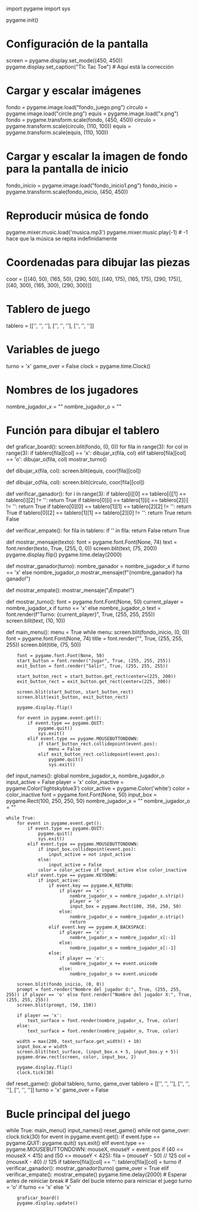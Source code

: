 import pygame
import sys

pygame.init()

# Configuración de la pantalla
screen = pygame.display.set_mode((450, 450))
pygame.display.set_caption("Tic Tac Toe")  # Aquí está la corrección

# Cargar y escalar imágenes
fondo = pygame.image.load("fondo_juego.png")
circulo = pygame.image.load("circle.png")
equis = pygame.image.load("x.png")
fondo = pygame.transform.scale(fondo, (450, 450))
circulo = pygame.transform.scale(circulo, (110, 100))
equis = pygame.transform.scale(equis, (110, 100))

# Cargar y escalar la imagen de fondo para la pantalla de inicio
fondo_inicio = pygame.image.load("fondo_inicio1.png")
fondo_inicio = pygame.transform.scale(fondo_inicio, (450, 450))

# Reproducir música de fondo
pygame.mixer.music.load('musica.mp3')
pygame.mixer.music.play(-1)  # -1 hace que la música se repita indefinidamente

# Coordenadas para dibujar las piezas
coor = [[(40, 50), (165, 50), (290, 50)],
        [(40, 175), (165, 175), (290, 175)],
        [(40, 300), (165, 300), (290, 300)]]

# Tablero de juego
tablero = [['', '', ''],
           ['', '', ''],
           ['', '', '']]

# Variables de juego
turno = 'x'
game_over = False
clock = pygame.time.Clock()

# Nombres de los jugadores
nombre_jugador_x = ""
nombre_jugador_o = ""

# Función para dibujar el tablero
def graficar_board():
    screen.blit(fondo, (0, 0))
    for fila in range(3):
        for col in range(3):
            if tablero[fila][col] == 'x':
                dibujar_x(fila, col)
            elif tablero[fila][col] == 'o':
                dibujar_o(fila, col)
    mostrar_turno()

def dibujar_x(fila, col):
    screen.blit(equis, coor[fila][col])

def dibujar_o(fila, col):
    screen.blit(circulo, coor[fila][col])

def verificar_ganador():
    for i in range(3):
        if tablero[i][0] == tablero[i][1] == tablero[i][2] != '':
            return True
        if tablero[0][i] == tablero[1][i] == tablero[2][i] != '':
            return True
    if tablero[0][0] == tablero[1][1] == tablero[2][2] != '':
        return True
    if tablero[0][2] == tablero[1][1] == tablero[2][0] != '':
        return True
    return False

def verificar_empate():
    for fila in tablero:
        if '' in fila:
            return False
    return True

def mostrar_mensaje(texto):
    font = pygame.font.Font(None, 74)
    text = font.render(texto, True, (255, 0, 0))
    screen.blit(text, (75, 200))
    pygame.display.flip()
    pygame.time.delay(2000)

def mostrar_ganador(turno):
    nombre_ganador = nombre_jugador_x if turno == 'x' else nombre_jugador_o
    mostrar_mensaje(f"{nombre_ganador} ha ganado!")

def mostrar_empate():
    mostrar_mensaje("¡Empate!")

def mostrar_turno():
    font = pygame.font.Font(None, 50)
    current_player = nombre_jugador_x if turno == 'x' else nombre_jugador_o
    text = font.render(f"Turno: {current_player}", True, (255, 255, 255))
    screen.blit(text, (10, 10))

def main_menu():
    menu = True
    while menu:
        screen.blit(fondo_inicio, (0, 0))
        font = pygame.font.Font(None, 74)
        title = font.render("", True, (255, 255, 255))
        screen.blit(title, (75, 50))

        font = pygame.font.Font(None, 50)
        start_button = font.render("Jugar", True, (255, 255, 255))
        exit_button = font.render("Salir", True, (255, 255, 255))
        
        start_button_rect = start_button.get_rect(center=(225, 200))
        exit_button_rect = exit_button.get_rect(center=(225, 300))

        screen.blit(start_button, start_button_rect)
        screen.blit(exit_button, exit_button_rect)

        pygame.display.flip()

        for event in pygame.event.get():
            if event.type == pygame.QUIT:
                pygame.quit()
                sys.exit()
            elif event.type == pygame.MOUSEBUTTONDOWN:
                if start_button_rect.collidepoint(event.pos):
                    menu = False
                elif exit_button_rect.collidepoint(event.pos):
                    pygame.quit()
                    sys.exit()

def input_names():
    global nombre_jugador_x, nombre_jugador_o
    input_active = False
    player = 'x'
    color_inactive = pygame.Color('lightskyblue3')
    color_active = pygame.Color('white')
    color = color_inactive
    font = pygame.font.Font(None, 50)
    input_box = pygame.Rect(100, 250, 250, 50)
    nombre_jugador_x = ""
    nombre_jugador_o = ""

    while True:
        for event in pygame.event.get():
            if event.type == pygame.QUIT:
                pygame.quit()
                sys.exit()
            elif event.type == pygame.MOUSEBUTTONDOWN:
                if input_box.collidepoint(event.pos):
                    input_active = not input_active
                else:
                    input_active = False
                color = color_active if input_active else color_inactive
            elif event.type == pygame.KEYDOWN:
                if input_active:
                    if event.key == pygame.K_RETURN:
                        if player == 'x':
                            nombre_jugador_x = nombre_jugador_x.strip()
                            player = 'o'
                            input_box = pygame.Rect(100, 350, 250, 50)
                        else:
                            nombre_jugador_o = nombre_jugador_o.strip()
                            return
                    elif event.key == pygame.K_BACKSPACE:
                        if player == 'x':
                            nombre_jugador_x = nombre_jugador_x[:-1]
                        else:
                            nombre_jugador_o = nombre_jugador_o[:-1]
                    else:
                        if player == 'x':
                            nombre_jugador_x += event.unicode
                        else:
                            nombre_jugador_o += event.unicode

        screen.blit(fondo_inicio, (0, 0))
        prompt = font.render("Nombre del jugador O:", True, (255, 255, 255)) if player == 'o' else font.render("Nombre del jugador X:", True, (255, 255, 255))
        screen.blit(prompt, (50, 150))
        
        if player == 'x':
            text_surface = font.render(nombre_jugador_x, True, color)
        else:
            text_surface = font.render(nombre_jugador_o, True, color)
        
        width = max(200, text_surface.get_width() + 10)
        input_box.w = width
        screen.blit(text_surface, (input_box.x + 5, input_box.y + 5))
        pygame.draw.rect(screen, color, input_box, 2)

        pygame.display.flip()
        clock.tick(30)

def reset_game():
    global tablero, turno, game_over
    tablero = [['', '', ''],
               ['', '', ''],
               ['', '', '']]
    turno = 'x'
    game_over = False

# Bucle principal del juego
while True:
    main_menu()
    input_names()
    reset_game()
    while not game_over:
        clock.tick(30)
        for event in pygame.event.get():
            if event.type == pygame.QUIT:
                pygame.quit()
                sys.exit()
            elif event.type == pygame.MOUSEBUTTONDOWN:
                mouseX, mouseY = event.pos
                if (40 <= mouseX < 415) and (50 <= mouseY < 425):
                    fila = (mouseY - 50) // 125
                    col = (mouseX - 40) // 125
                    if tablero[fila][col] == '':
                        tablero[fila][col] = turno
                        if verificar_ganador():
                            mostrar_ganador(turno)
                            game_over = True
                        elif verificar_empate():
                            mostrar_empate()
                            pygame.time.delay(2000)  # Esperar antes de reiniciar
                            break  # Salir del bucle interno para reiniciar el juego
                        turno = 'o' if turno == 'x' else 'x'

        graficar_board()
        pygame.display.update()
